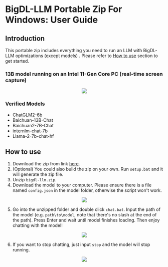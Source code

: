 # BigDL-LLM Portable Zip For Windows: User Guide

## Introduction

This portable zip includes everything you need to run an LLM with BigDL-LLM optimizations (except models) . Please refer to [How to use](#how-to-use) section to get started.

### 13B model running on an Intel 11-Gen Core PC (real-time screen capture)

<p align="center">
   <a href="https://llm-assets.readthedocs.io/en/latest/_images/one-click-installer-screen-capture.gif"><img src="https://llm-assets.readthedocs.io/en/latest/_images/one-click-installer-screen-capture.gif" ></a>
</p>

### Verified Models

- ChatGLM2-6b
- Baichuan-13B-Chat
- Baichuan2-7B-Chat
- internlm-chat-7b
- Llama-2-7b-chat-hf

## How to use

1. Download the zip from link [here]().
2. (Optional) You could also build the zip on your own. Run `setup.bat` and it will generate the zip file.
3. Unzip `bigdl-llm.zip`.
4. Download the model to your computer. Please ensure there is a file named `config.json` in the model folder, otherwise the script won't work.

<p align="center">
   <a href="https://llm-assets.readthedocs.io/en/latest/_images/one-click-installer-user-guide-step1.png"><img src="https://llm-assets.readthedocs.io/en/latest/_images/one-click-installer-user-guide-step1.png" ></a>
</p>

5. Go into the unzipped folder and double click `chat.bat`. Input the path of the model (e.g. `path\to\model`, note that there's no slash at the end of the path). Press Enter and wait until model finishes loading. Then enjoy chatting with the model!

<p align="center">
   <a href="https://llm-assets.readthedocs.io/en/latest/_images/one-click-installer-user-guide-step2.png"><img src="https://llm-assets.readthedocs.io/en/latest/_images/one-click-installer-user-guide-step2.png" ></a>
</p>

6. If you want to stop chatting, just input `stop` and the model will stop running.

<p align="center">
   <a href="https://llm-assets.readthedocs.io/en/latest/_images/one-click-installer-user-guide-step34.png"><img src="https://llm-assets.readthedocs.io/en/latest/_images/one-click-installer-user-guide-step34.png" ></a>
</p>